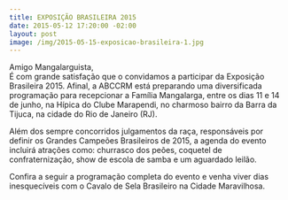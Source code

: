 ```yaml
---
title: EXPOSIÇÃO BRASILEIRA 2015
date: 2015-05-12 17:20:00 -02:00
layout: post
image: /img/2015-05-15-exposicao-brasileira-1.jpg
---
```


Amigo Mangalarguista,
<br>
É com grande satisfação que o convidamos a participar da Exposição Brasileira 2015. Afinal, a ABCCRM está preparando uma diversificada programação para recepcionar a Família Mangalarga, entre os dias 11 e 14 de junho, na Hípica do Clube Marapendi, no charmoso bairro da Barra da Tijuca, na cidade do Rio de Janeiro (RJ).

<!-- more -->

Além dos sempre concorridos julgamentos da raça, responsáveis por definir os Grandes Campeões Brasileiros de 2015, a agenda do evento incluirá atrações como: churrasco dos peões, coquetel de confraternização, show de escola de samba e um aguardado leilão.

Confira a seguir a programação completa do evento e venha viver dias inesquecíveis com o Cavalo de Sela Brasileiro na Cidade Maravilhosa.

<img class="photos-thumb" src="{{site.baseurl}}/img/2015-05-15-exposicao-brasileira-1.jpg" alt="">
<img class="photos-thumb" src="{{site.baseurl}}/img/2015-05-15-exposicao-brasileira-2.jpg" alt="">
<img class="photos-thumb" src="{{site.baseurl}}/img/2015-05-15-exposicao-brasileira-3.jpg" alt="">

